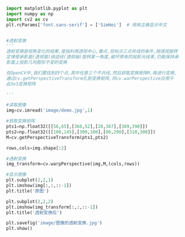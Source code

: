 
<BlogInfo id="1008" title="15.图像的透射变换" author="白日梦想猿" pv=0 read_times=0 pre_cost_time="0分41秒" category="图像处理" tag_list="['图像处理']" create_time="2021.08.11 11:01:57" update_time="2021.08.11 11:29:56" />

```python
import matplotlib.pyplot as plt
import numpy as np
import cv2 as cv
plt.rcParams['font.sans-serif'] = ['SimHei']  # 用来正确显示中文


#透射变换
'''
透射变换是视角变化的结果,是指利用透视中心,像点,目标点三点共线的条件,按透视旋转
定律使承影面(透视面)绕迹线(透视轴)旋转某一角度,破坏原有的投影光线束,仍能保持承
影面上投影几何图形不变的变换

在OpenCV中,我们要找到四个点,其中任意三个不共线,然后获取变换矩阵M,再进行变换,
通过cv.getPerspectiveTransform扎到变换矩阵,将cv.warPerspective应用于
此3x3变换矩阵

'''

#读取图像
img=cv.imread('image/demo.jpg',1)

#获取变换矩阵
pts1=np.float32([[56,65],[368,52],[28,387],[389,390]])
pts2=np.float32([[100,145],[300,100],[80,290],[310,300]])
M=cv.getPerspectiveTransform(pts1,pts2)

rows,cols=img.shape[:2]

#透射变换
img_transform=cv.warpPerspective(img,M,(cols,rows))

#显示图像
plt.subplot(2,2,1)
plt.imshow(img[:,:,::-1])
plt.title('原图')

plt.subplot(2,2,2)
plt.imshow(img_transform[:,:,::-1])
plt.title('透射变换后')

plt.savefig('image/图像的透射变换.jpg')
plt.show()








```
